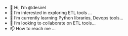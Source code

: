 - 👋 Hi, I’m @desirel
- 👀 I’m interested in exploring ETL tools ...
- 🌱 I’m currently learning Python libraries, Devops tools...
- 💞️ I’m looking to collaborate on ETL tools...
- 📫 How to reach me ...

<!---
desirel/desirel is a ✨ special ✨ repository because its `README.md` (this file) appears on your GitHub profile.
You can click the Preview link to take a look at your changes.
--->

